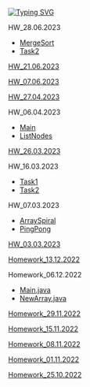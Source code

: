 <a href="https://git.io/typing-svg"><img src="https://readme-typing-svg.herokuapp.com?font=Fira+Code&weight=700&size=30&pause=1000&color=FFFFFF&width=435&lines=Homeworks_Algorithms" alt="Typing SVG" /></a>

HW_28.06.2023
- [MergeSort](https://github.com/ShumaW/Prof_Algorithms/blob/master/HW_20230628_a_repeat/src/main/java/org/example/MergeSort.java)
- [Task2](https://github.com/ShumaW/Prof_Algorithms/blob/master/HW_20230628_a_repeat/src/main/java/org/example/Task2.java)

[HW_21.06.2023](https://github.com/ShumaW/Prof_Algorithms/blob/master/HW_20230621_a_repeat/src/main/java/org/example/Main.java)

[HW_07.06.2023](https://github.com/ShumaW/Prof_Algorithms/blob/master/HW_20230607_a_repeat/src/Main.java)

[HW_27.04.2023](https://github.com/ShumaW/Prof_Algorithms/blob/master/HW_20230427_a/src/Main.java)

HW_06.04.2023
- [Main](https://github.com/ShumaW/Prof_Algorithms/blob/master/HW_20230406_a/src/Main.java)
- [ListNodes](https://github.com/ShumaW/Prof_Algorithms/blob/master/HW_20230406_a/src/ListNodes.java)

[HW_26.03.2023](https://github.com/ShumaW/Prof_Algorithms/blob/master/HW_20230323_a/src/main/java/Main.java)

HW_16.03.2023
- [Task1](https://github.com/ShumaW/Prof_Algorithms/blob/master/HW_20230316_a/src/main/java/taskl/MainTask1.java)
- [Task2](https://github.com/ShumaW/Prof_Algorithms/blob/master/HW_20230316_a/src/main/java/task2/MainTask2.java)

HW_07.03.2023

- [ArraySpiral](https://github.com/ShumaW/Prof_Algorithms/blob/master/HW_20230307_a/src/main/java/ArraySpiral/ArraySpiral.java)
- [PingPong](https://github.com/ShumaW/Prof_Algorithms/blob/master/HW_20230307_a/src/main/java/PingPong/PingPong.java)

[HW_03.03.2023](https://github.com/ShumaW/Prof_Algorithms/blob/master/HW_20230303_a/src/main/java/org/example/Main.java)

[Homework_13.12.2022](https://github.com/ShumaW/Prof_Algorithms/blob/master/Homework_20221213_a/src/Main.java)

Homework_06.12.2022

- [Main.java](https://github.com/ShumaW/Prof_Algorithms/blob/master/Homework_20221206_a/src/Main.java)
- [NewArray.java](https://github.com/ShumaW/Prof_Algorithms/blob/master/Homework_20221206_a/src/NewArray.java)

[Homework_29.11.2022](https://github.com/ShumaW/Prof_Algorithms/blob/master/Homework_20221129_a/src/Main.java)

[Homework_15.11.2022](https://github.com/ShumaW/Prof_Algorithms/blob/master/Homework_20221115_a/src/Main.java)

[Homework_08.11.2022](https://github.com/ShumaW/Prof_Algorithms/blob/master/Homework_20221108_a/src/Main.java)

[Homework_01.11.2022](https://github.com/ShumaW/Prof_Algorithms/blob/master/Homework_20221101_a/src/Main.java)

[Homework_25.10.2022](https://github.com/ShumaW/Prof_Algorithms/blob/master/Homework_20221025/src/Main.java)
